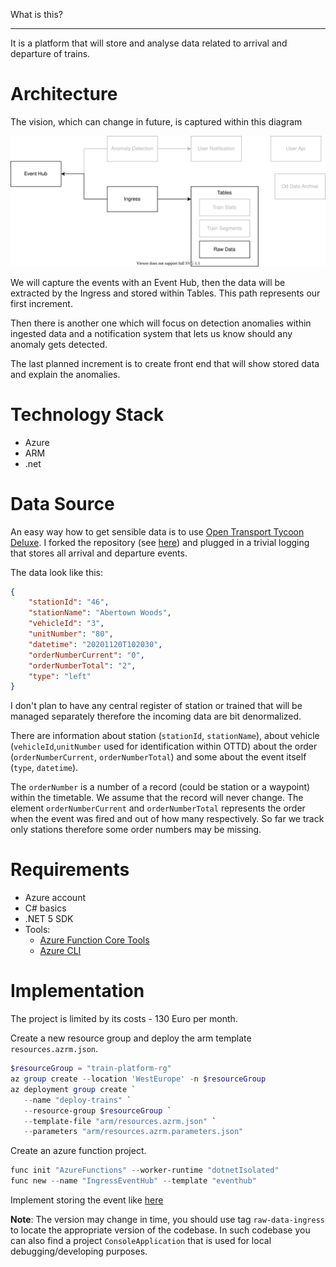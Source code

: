 What is this?

---

It is a platform that will store and analyse data related to arrival and departure of trains. 

# Architecture
The vision, which can change in future, is captured within this diagram

![vision](./imgs/vision.svg)

We will capture the events with an Event Hub, then the data will be extracted by the Ingress and stored within Tables. This path represents our first increment.

Then there is another one which will focus on detection anomalies within ingested data and a notification system that lets us know should any anomaly gets detected. 

The last planned increment is to create front end that will show stored data and explain the anomalies.

# Technology Stack

- Azure
- ARM
- .net

# Data Source 

An easy way how to get sensible data is to use [Open Transport Tycoon Deluxe](openttd.org). I forked the repository (see [here](https://github.com/jaroslavknotek/OpenTTD/tree/feature/train_station_logging)) and plugged in a trivial logging that stores all arrival and departure events. 

The data look like this:
```json
{
    "stationId": "46",
    "stationName": "Abertown Woods",
    "vehicleId": "3",
    "unitNumber": "80",
    "datetime": "20201120T102030",
    "orderNumberCurrent": "0",
    "orderNumberTotal": "2",
    "type": "left"
}
```

I don't plan to have any central register of station or trained that will be managed separately therefore the incoming data are bit denormalized. 

There are information about station (`stationId`, `stationName`), about vehicle (`vehicleId`,`unitNumber` used for identification within OTTD) about the order (`orderNumberCurrent`, `orderNumberTotal`) and some about the event itself (`type`, `datetime`).

The `orderNumber` is a number of a record (could be station or a waypoint) within the timetable. We assume that the record will never change. The element `orderNumberCurrent` and `orderNumberTotal` represents the order when the event was fired and out of how many respectively. So far we track only stations therefore some order numbers may be missing.

# Requirements

- Azure account
- C# basics
- .NET 5 SDK
- Tools:
  - [Azure Function Core Tools](https://docs.microsoft.com/en-us/azure/azure-functions/functions-run-local#v2)
  - [Azure CLI](https://docs.microsoft.com/en-us/cli/azure/install-azure-cli)


# Implementation

The project is limited by its costs - 130 Euro per month.

Create a new resource group and deploy the arm template `resources.azrm.json`.

```ps1
$resourceGroup = "train-platform-rg"
az group create --location 'WestEurope' -n $resourceGroup
az deployment group create `
   --name "deploy-trains" `
   --resource-group $resourceGroup `
   --template-file "arm/resources.azrm.json" `
   --parameters "arm/resources.azrm.parameters.json"
```

Create an azure function project.

```ps1
func init "AzureFunctions" --worker-runtime "dotnetIsolated"
func new --name "IngressEventHub" --template "eventhub"
```

Implement storing the event like [here](../source/cs/Shared/Services/TrainEventsRepository.cs) 

**Note**: The version may change in time, you should use tag `raw-data-ingress` to locate the appropriate version of the codebase. In such codebase you can also find a project `ConsoleApplication` that is used for local debugging/developing purposes.
